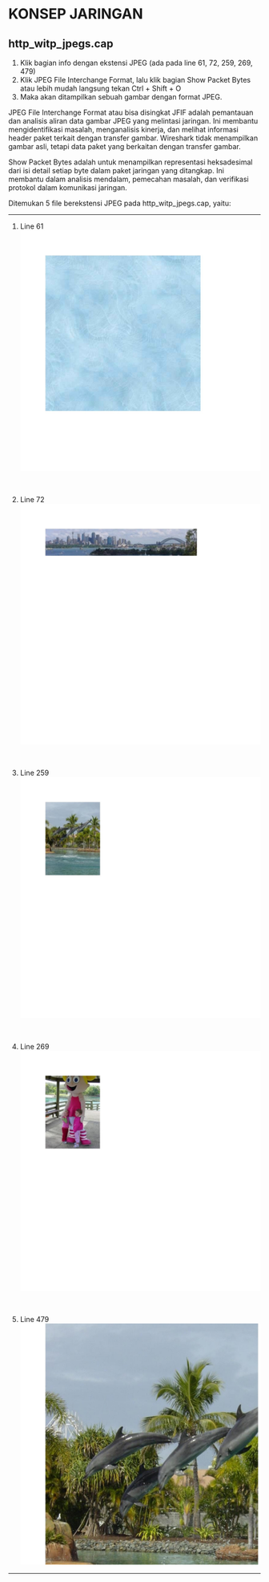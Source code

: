 # KONSEP JARINGAN

## http_witp_jpegs.cap
1. Klik bagian info dengan ekstensi JPEG (ada pada line 61, 72, 259, 269, 479)
2. Klik JPEG File Interchange Format, lalu klik bagian Show Packet Bytes atau lebih mudah langsung tekan Ctrl + Shift + O
3. Maka akan ditampilkan sebuah gambar dengan format JPEG.

JPEG File Interchange Format atau bisa disingkat JFIF adalah pemantauan dan analisis aliran data gambar JPEG yang melintasi jaringan. Ini membantu mengidentifikasi masalah, menganalisis kinerja, dan melihat informasi header paket terkait dengan transfer gambar. Wireshark tidak menampilkan gambar asli, tetapi data paket yang berkaitan dengan transfer gambar.

Show Packet Bytes adalah untuk menampilkan representasi heksadesimal dari isi detail setiap byte dalam paket jaringan yang ditangkap. Ini membantu dalam analisis mendalam, pemecahan masalah, dan verifikasi protokol dalam komunikasi jaringan.

Ditemukan 5 file berekstensi JPEG pada http_witp_jpegs.cap, yaitu:

---
1. Line 61
![61](assets/61.jpg)
<br>

2. Line 72
![72](assets/72.jpg)
<br>

3. Line 259
![259](assets/259.jpg)
<br>

4. Line 269
![269](assets/269.jpg)
<br>

5. Line 479
![479](assets/479.jpg)

---
